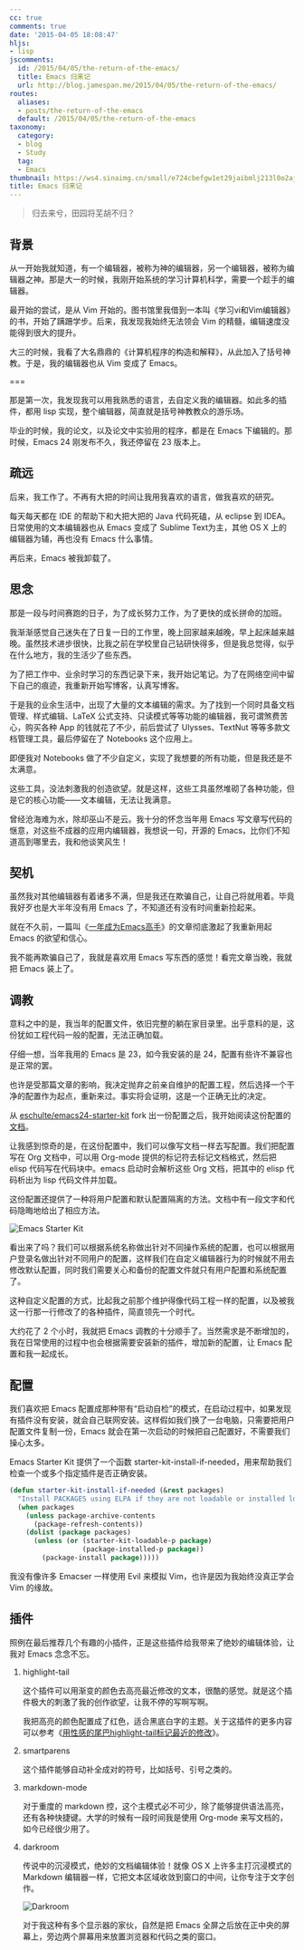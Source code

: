 ```yaml
---
cc: true
comments: true
date: '2015-04-05 18:08:47'
hljs:
- lisp
jscomments:
  id: /2015/04/05/the-return-of-the-emacs/
  title: Emacs 归来记
  url: http://blog.jamespan.me/2015/04/05/the-return-of-the-emacs/
routes:
  aliases:
  - posts/the-return-of-the-emacs
  default: /2015/04/05/the-return-of-the-emacs
taxonomy:
  category:
  - blog
  - Study
  tag:
  - Emacs
thumbnail: https://ws4.sinaimg.cn/small/e724cbefgw1et29jaibmlj213l0o2aj2.jpg
title: Emacs 归来记
---
```


> 归去来兮，田园将芜胡不归？

## 背景 ##

从一开始我就知道，有一个编辑器，被称为神的编辑器，另一个编辑器，被称为编辑器之神。那是大一的时候，我刚开始系统的学习计算机科学，需要一个趁手的编辑器。

最开始的尝试，是从 Vim 开始的。图书馆里我借到一本叫《学习vi和Vim编辑器》的书，开始了蹒跚学步。后来，我发现我始终无法领会 Vim 的精髓，编辑速度没能得到很大的提升。

大三的时候，我看了大名鼎鼎的《计算机程序的构造和解释》，从此加入了括号神教。于是，我的编辑器也从 Vim 变成了 Emacs。

===

那是第一次，我发现我可以用我熟悉的语言，去自定义我的编辑器。如此多的插件，都用 lisp 实现，整个编辑器，简直就是括号神教教众的游乐场。

毕业的时候，我的论文，以及论文中实验用的程序，都是在 Emacs 下编辑的。那时候，Emacs 24 刚发布不久，我还停留在 23 版本上。

## 疏远 ##

后来，我工作了。不再有大把的时间让我用我喜欢的语言，做我喜欢的研究。

每天每天都在 IDE 的帮助下和大把大把的 Java 代码死磕，从 eclipse 到 IDEA。日常使用的文本编辑器也从 Emacs 变成了 Sublime Text为主，其他 OS X 上的编辑器为辅，再也没有 Emacs 什么事情。

再后来，Emacs 被我卸载了。

## 思念 ##

那是一段与时间赛跑的日子，为了成长努力工作，为了更快的成长拼命的加班。

我渐渐感觉自己迷失在了日复一日的工作里，晚上回家越来越晚，早上起床越来越晚。虽然技术进步很快，比我之前在学校里自己钻研快得多，但是我总觉得，似乎在什么地方，我的生活少了些东西。

为了把工作中、业余时学习的东西记录下来，我开始记笔记。为了在网络空间中留下自己的痕迹，我重新开始写博客，认真写博客。

于是我的业余生活中，出现了大量的文本编辑的需求。为了找到一个同时具备文档管理、样式编辑、LaTeX 公式支持、只读模式等等功能的编辑器，我可谓煞费苦心，购买各种 App 的钱就花了不少，前后尝试了 Ulysses、TextNut 等等多款文档管理工具，最后停留在了 Notebooks 这个应用上。

即便我对 Notebooks 做了不少自定义，实现了我想要的所有功能，但是我还是不太满意。

这些工具，没法刺激我的创造欲望。就是这样，这些工具虽然堆砌了各种功能，但是它的核心功能——文本编辑，无法让我满意。

曾经沧海难为水，除却巫山不是云。我十分的怀念当年用 Emacs 写文章写代码的惬意，对这些不成器的应用内编辑器，我想说一句，开源的 Emacs，比你们不知道高到哪里去，我和他谈笑风生！

## 契机 ##

虽然我对其他编辑器有着诸多不满，但是我还在欺骗自己，让自己将就用着。毕竟我好歹也是大半年没有用 Emacs 了，不知道还有没有时间重新捡起来。

就在不久前，一篇叫《[一年成为Emacs高手][1]》的文章彻底激起了我重新用起 Emacs 的欲望和信心。

我不能再欺骗自己了，我就是喜欢用 Emacs 写东西的感觉！看完文章当晚，我就把 Emacs 装上了。

## 调教 ##

意料之中的是，我当年的配置文件，依旧完整的躺在家目录里。出乎意料的是，这份犹如工程代码一般的配置，无法正确加载。

仔细一想，当年我用的 Emacs 是 23，如今我安装的是 24，配置有些许不兼容也是正常的罢。

也许是受那篇文章的影响，我决定抛弃之前亲自维护的配置工程，然后选择一个干净的配置作为起点，重新来过。事实将会证明，这是一个正确无比的决定。

从 [eschulte/emacs24-starter-kit][2] fork 出一份配置之后，我开始阅读这份配置的[文档][3]。

让我感到惊奇的是，在这份配置中，我们可以像写文档一样去写配置。我们把配置写在 Org 文档中，可以用 Org-mode 提供的标记符去标记文档格式，然后把 elisp 代码写在代码块中。emacs 启动时会解析这些 Org 文档，把其中的 elisp 代码析出为 lisp 代码文件并加载。

这份配置还提供了一种将用户配置和默认配置隔离的方法。文档中有一段文字和代码隐晦地给出了相应方法。

![Emacs Starter Kit](https://ws4.sinaimg.cn/large/e724cbefgw1et29k8bw67j20k30fo41z.jpg)

看出来了吗？我们可以根据系统名称做出针对不同操作系统的配置，也可以根据用户登录名做出针对不同用户的配置，这样我们在自定义编辑器行为的时候就不用去修改默认配置，同时我们需要关心和备份的配置文件就只有用户配置和系统配置了。

这种自定义配置的方式，比起我之前那个维护得像代码工程一样的配置，以及被我这一行那一行修改了的各种插件，简直领先一个时代。

大约花了 2 个小时，我就把 Emacs 调教的十分顺手了。当然需求是不断增加的，我在日常使用的过程中也会根据需要安装新的插件，增加新的配置，让 Emacs 配置和我一起成长。

## 配置 ##

我们喜欢把 Emacs 配置成那种带有“启动自检”的模式，在启动过程中，如果发现有插件没有安装，就会自己联网安装。这样假如我们换了一台电脑，只需要把用户配置文件复制一份，Emacs 就会在第一次启动的时候把自己配置好，不需要我们操心太多。

Emacs Starter Kit 提供了一个函数 starter-kit-install-if-needed，用来帮助我们检查一个或多个指定插件是否正确安装。

```lisp
(defun starter-kit-install-if-needed (&rest packages)
  "Install PACKAGES using ELPA if they are not loadable or installed locally."
  (when packages
    (unless package-archive-contents
      (package-refresh-contents))
    (dolist (package packages)
      (unless (or (starter-kit-loadable-p package)
                  (package-installed-p package))
        (package-install package)))))
```

我没有像许多 Emacser 一样使用 Evil 来模拟 Vim，也许是因为我始终没真正学会 Vim 的缘故。

## 插件 ##

照例在最后推荐几个有趣的小插件，正是这些插件给我带来了绝妙的编辑体验，让我对 Emacs 念念不忘。

1. highlight-tail 

   这个插件可以用渐变的颜色去高亮最近修改的文本，很酷的感觉。就是这个插件极大的刺激了我的创作欲望，让我不停的写啊写啊。
   
   我把高亮的颜色配置成了红色，适合黑底白字的主题。关于这插件的更多内容可以参考《[用性感的尾巴highlight-tail标记最近的修改][4]》。

2. smartparens

   这个插件能够自动补全成对的符号，比如括号、引号之类的。

3. markdown-mode

   对于重度的 markdown 控，这个主模式必不可少，除了能够提供语法高亮，还有各种快捷键。大学的时候有一段时间我是使用 Org-mode 来写文档的，如今已经很少用了。

4. darkroom

   传说中的沉浸模式，绝妙的文档编辑体验！就像 OS X 上许多主打沉浸模式的 Markdown 编辑器一样，它把文本区域收敛到窗口的中间，让你专注于文字创作。

   ![Darkroom](https://ws4.sinaimg.cn/large/e724cbefgw1et29jaibmlj213l0o2aj2.jpg)
   
   对于我这种有多个显示器的家伙，自然是把 Emacs 全屏之后放在正中央的屏幕上，旁边两个屏幕用来放置浏览器和代码之类的窗口。


[1]: http://blog.binchen.org/posts/yi-nian-cheng-wei-emacs-gao-shou-xiang-shen-yi-yang-shi-yong-bian-ji-qi.html
[2]: https://github.com/eschulte/emacs24-starter-kit
[3]: http://eschulte.github.io/emacs24-starter-kit/
[4]: http://emacser.com/highlight-tail.htm